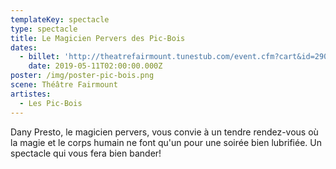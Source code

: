 ```yaml
---
templateKey: spectacle
type: spectacle
title: Le Magicien Pervers des Pic-Bois
dates:
  - billet: 'http://theatrefairmount.tunestub.com/event.cfm?cart&id=290160'
    date: 2019-05-11T02:00:00.000Z
poster: /img/poster-pic-bois.png
scene: Théâtre Fairmount
artistes:
  - Les Pic-Bois
---
```

Dany Presto, le magicien pervers, vous convie à un tendre rendez-vous où la magie et le corps humain ne font qu'un pour une soirée bien lubrifiée. Un spectacle qui vous fera bien bander!
